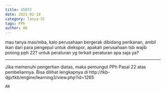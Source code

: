 ```yaml
---
title: 45072
date: 2021-02-18
category: Tanya-SC
tags: PPh
author: AN
---
```


mau tanya mas/mba, kalo perusahaan bergerak dibidang perikanan, ambil ikan dari para pengepul untuk diekspor, apakah perusahaan tsb wajib potong pph 22? untuk peraturan yg terkait peraturan apa saja ya?

---

Jika memenuhi pengertian diatas, maka pemungut PPh Pasal 22 atas pembeliannya. Bisa dilihat lengkapnya di http://tkb-djp/tkb/engine/learning3/view.php?id=1265

`AN`
